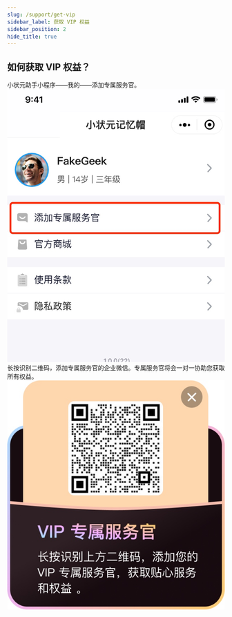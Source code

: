 ```yaml
---
slug: /support/get-vip
sidebar_label: 获取 VIP 权益
sidebar_position: 2
hide_title: true
---
```


## 如何获取 VIP 权益？
小状元助手小程序——我的——添加专属服务官。
![](media/16303108397856.jpg)
长按识别二维码，添加专属服务官的企业微信。专属服务官将会一对一协助您获取所有权益。
![](media/16303108819976.jpg)